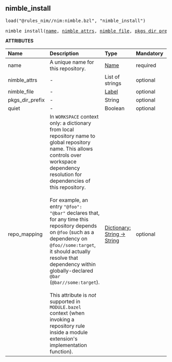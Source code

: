 <!-- Generated with Stardoc: http://skydoc.bazel.build -->



<a id="nimble_install"></a>

## nimble_install

<pre>
load("@rules_nim//nim:nimble.bzl", "nimble_install")

nimble_install(<a href="#nimble_install-name">name</a>, <a href="#nimble_install-nimble_attrs">nimble_attrs</a>, <a href="#nimble_install-nimble_file">nimble_file</a>, <a href="#nimble_install-pkgs_dir_prefix">pkgs_dir_prefix</a>, <a href="#nimble_install-quiet">quiet</a>, <a href="#nimble_install-repo_mapping">repo_mapping</a>)
</pre>

**ATTRIBUTES**


| Name  | Description | Type | Mandatory | Default |
| :------------- | :------------- | :------------- | :------------- | :------------- |
| <a id="nimble_install-name"></a>name |  A unique name for this repository.   | <a href="https://bazel.build/concepts/labels#target-names">Name</a> | required |  |
| <a id="nimble_install-nimble_attrs"></a>nimble_attrs |  -   | List of strings | optional |  `[]`  |
| <a id="nimble_install-nimble_file"></a>nimble_file |  -   | <a href="https://bazel.build/concepts/labels">Label</a> | optional |  `None`  |
| <a id="nimble_install-pkgs_dir_prefix"></a>pkgs_dir_prefix |  -   | String | optional |  `"pkgs2"`  |
| <a id="nimble_install-quiet"></a>quiet |  -   | Boolean | optional |  `False`  |
| <a id="nimble_install-repo_mapping"></a>repo_mapping |  In `WORKSPACE` context only: a dictionary from local repository name to global repository name. This allows controls over workspace dependency resolution for dependencies of this repository.<br><br>For example, an entry `"@foo": "@bar"` declares that, for any time this repository depends on `@foo` (such as a dependency on `@foo//some:target`, it should actually resolve that dependency within globally-declared `@bar` (`@bar//some:target`).<br><br>This attribute is _not_ supported in `MODULE.bazel` context (when invoking a repository rule inside a module extension's implementation function).   | <a href="https://bazel.build/rules/lib/dict">Dictionary: String -> String</a> | optional |  |


